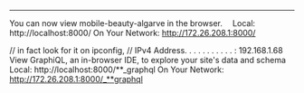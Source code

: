 ---

You can now view mobile-beauty-algarve in the browser.
⠀
Local: http://localhost:8000/
On Your Network: http://172.26.208.1:8000/

// in fact look for it on ipconfig,
// IPv4 Address. . . . . . . . . . . : 192.168.1.68
⠀
View GraphiQL, an in-browser IDE, to explore your site's data and schema
⠀
Local: http://localhost:8000/**_graphql
On Your Network: http://172.26.208.1:8000/_**graphql
